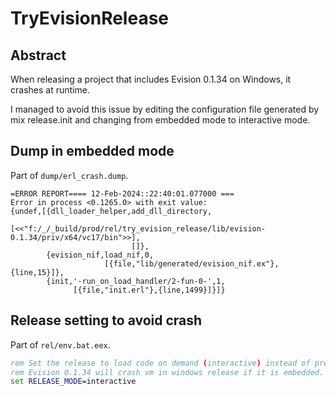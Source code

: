# TryEvisionRelease

## Abstract

When releasing a project that includes Evision 0.1.34 on Windows, it crashes at runtime.

I managed to avoid this issue by editing the configuration file generated by mix release.init and changing from embedded mode to interactive mode.

## Dump in embedded mode

Part of `dump/erl_crash.dump`.

```dump
=ERROR REPORT==== 12-Feb-2024::22:40:01.077000 ===
Error in process <0.1265.0> with exit value:
{undef,[{dll_loader_helper,add_dll_directory,
                           [<<"f:/_/_build/prod/rel/try_evision_release/lib/evision-0.1.34/priv/x64/vc17/bin">>],
                           []},
        {evision_nif,load_nif,0,
                     [{file,"lib/generated/evision_nif.ex"},{line,15}]},
        {init,'-run_on_load_handler/2-fun-0-',1,
              [{file,"init.erl"},{line,1499}]}]}
```

## Release setting to avoid crash

Part of `rel/env.bat.eex`.

```bat
rem Set the release to load code on demand (interactive) instead of preloading (embedded).
rem Evision 0.1.34 will crash vm in windows release if it is embedded.
set RELEASE_MODE=interactive
```